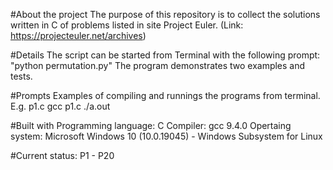 #About the project
The purpose of this repository is to collect the solutions written in C of problems listed in site Project Euler. (Link: https://projecteuler.net/archives)


#Details
The script can be started from Terminal with the following prompt: "python permutation.py"
The program demonstrates two examples and tests.

#Prompts
Examples of compiling and runnings the programs from terminal. E.g. p1.c
gcc p1.c
./a.out

#Built with
Programming language: C
Compiler: gcc 9.4.0
Opertaing system: Microsoft Windows 10 (10.0.19045) - Windows Subsystem for Linux

#Current status:
P1 - P20